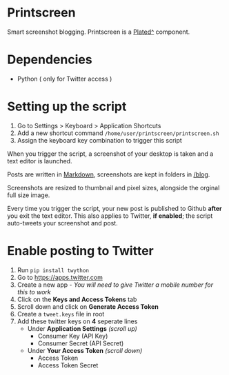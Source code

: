 
# Printscreen

Smart screenshot blogging. Printscreen is a [Plated^](https://github.com/xriss/plated) component.

# Dependencies

- Python ( only for Twitter access )

# Setting up the script

1. Go to Settings > Keyboard > Application Shortcuts
2. Add a new shortcut command ```/home/user/printscreen/printscreen.sh```
3. Assign the keyboard key combination to trigger this script

When you trigger the script, a screenshot of your desktop is taken and a text editor is launched.

Posts are written in [Markdown](https://github.com/adam-p/markdown-here/wiki/Markdown-Cheatsheet), screenshots are kept in folders in [/blog](https://github.com/notshi/printscreen/tree/master/plated/source/blog).

Screenshots are resized to thumbnail and pixel sizes, alongside the orginal full size image.

Every time you trigger the script, your new post is published to Github **after** you exit the text editor. This also applies to Twitter, **if enabled**; the script auto-tweets your screenshot and post.

# Enable posting to Twitter

1. Run ```pip install twython```
2. Go to https://apps.twitter.com
3. Create a new app - _You will need to give Twitter a mobile number for this to work_
4. Click on the **Keys and Access Tokens** tab
5. Scroll down and click on **Generate Access Token**
6. Create a ```tweet.keys``` file in root
7. Add these twitter keys on **4** seperate lines
    - Under **Application Settings** _(scroll up)_
      - Consumer Key (API Key)
	  - Consumer Secret (API Secret)
    - Under **Your Access Token** _(scroll down)_
	  - Access Token
	  - Access Token Secret

